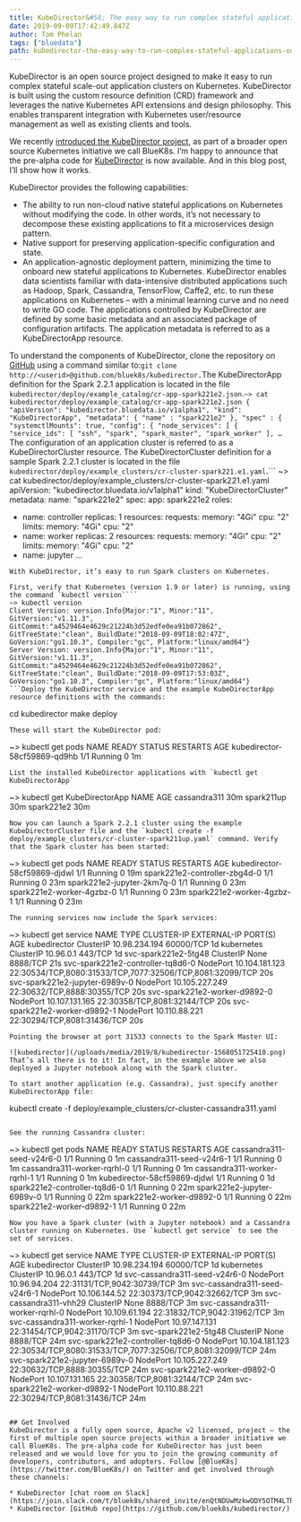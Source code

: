 ```yaml
---
title: KubeDirector&#58; The easy way to run complex stateful applications on Kubernetes
date: 2019-09-09T17:42:49.847Z
author: Tom Phelan 
tags: ["bluedata"]
path: kubedirector-the-easy-way-to-run-complex-stateful-applications-on-kubern
---
```

KubeDirector is an open source project designed to make it easy to run complex stateful scale-out application clusters on Kubernetes. KubeDirector is built using the custom resource definition (CRD) framework and leverages the native Kubernetes API extensions and design philosophy. This enables transparent integration with Kubernetes user/resource management as well as existing clients and tools.

We recently [introduced the KubeDirector project](https://medium.com/@thomas_phelan/operation-stateful-introducing-bluek8s-and-kubernetes-director-aa204952f619/), as part of a broader open source Kubernetes initiative we call BlueK8s. I’m happy to announce that the pre-alpha code for [KubeDirector](https://github.com/bluek8s/kubedirector/) is now available. And in this blog post, I’ll show how it works.

KubeDirector provides the following capabilities:

* The ability to run non-cloud native stateful applications on Kubernetes without modifying the code. In other words, it’s not necessary to decompose these existing applications to fit a microservices design pattern.
* Native support for preserving application-specific configuration and state.
* An application-agnostic deployment pattern, minimizing the time to onboard new stateful applications to Kubernetes.
KubeDirector enables data scientists familiar with data-intensive distributed applications such as Hadoop, Spark, Cassandra, TensorFlow, Caffe2, etc. to run these applications on Kubernetes – with a minimal learning curve and no need to write GO code. The applications controlled by KubeDirector are defined by some basic metadata and an associated package of configuration artifacts. The application metadata is referred to as a KubeDirectorApp resource.

To understand the components of KubeDirector, clone the repository on [GitHub](https://github.com/bluek8s/kubedirector/) using a command similar to:```
git clone http://<userid>@github.com/bluek8s/kubedirector.
```The KubeDirectorApp definition for the Spark 2.2.1 application is located in the file `kubedirector/deploy/example_catalog/cr-app-spark221e2.json`.```
 ~> cat kubedirector/deploy/example_catalog/cr-app-spark221e2.json
 {
    "apiVersion": "kubedirector.bluedata.io/v1alpha1",
    "kind": "KubeDirectorApp",
    "metadata": {
        "name" : "spark221e2"
    },
    "spec" : {
        "systemctlMounts": true,
        "config": {
            "node_services": [
                {
                    "service_ids": [
                        "ssh",
                        "spark",
                        "spark_master",
                        "spark_worker"
                    ],
…
```The configuration of an application cluster is referred to as a KubeDirectorCluster resource. The KubeDirectorCluster definition for a sample Spark 2.2.1 cluster is located in the file `kubedirector/deploy/example_clusters/cr-cluster-spark221.e1.yaml`.```
~> cat kubedirector/deploy/example_clusters/cr-cluster-spark221.e1.yaml
apiVersion: "kubedirector.bluedata.io/v1alpha1"
kind: "KubeDirectorCluster"
metadata:
  name: "spark221e2"
spec:
  app: spark221e2
  roles:
  - name: controller
    replicas: 1
    resources:
      requests:
        memory: "4Gi"
        cpu: "2"
      limits:
        memory: "4Gi"
        cpu: "2"
  - name: worker
    replicas: 2
    resources:
      requests:
        memory: "4Gi"
        cpu: "2"
      limits:
        memory: "4Gi"
        cpu: "2"
  - name: jupyter
…
```## Running Spark on Kubernetes with KubeDirector
With KubeDirector, it’s easy to run Spark clusters on Kubernetes.

First, verify that Kubernetes (version 1.9 or later) is running, using the command `kubectl version````
~> kubectl version
Client Version: version.Info{Major:"1", Minor:"11", GitVersion:"v1.11.3", GitCommit:"a4529464e4629c21224b3d52edfe0ea91b072862", GitTreeState:"clean", BuildDate:"2018-09-09T18:02:47Z", GoVersion:"go1.10.3", Compiler:"gc", Platform:"linux/amd64"}
Server Version: version.Info{Major:"1", Minor:"11", GitVersion:"v1.11.3", GitCommit:"a4529464e4629c21224b3d52edfe0ea91b072862", GitTreeState:"clean", BuildDate:"2018-09-09T17:53:03Z", GoVersion:"go1.10.3", Compiler:"gc", Platform:"linux/amd64"} 
```Deploy the KubeDirector service and the example KubeDirectorApp resource definitions with the commands:

```
cd kubedirector
make deploy
```
These will start the KubeDirector pod:

```
~> kubectl get pods
NAME                           READY     STATUS     RESTARTS     AGE
kubedirector-58cf59869-qd9hb   1/1       Running    0            1m   
```
List the installed KubeDirector applications with `kubectl get KubeDirectorApp`

```
~> kubectl get KubeDirectorApp
NAME           AGE
cassandra311   30m
spark211up     30m
spark221e2     30m
```
Now you can launch a Spark 2.2.1 cluster using the example KubeDirectorCluster file and the `kubectl create -f deploy/example_clusters/cr-cluster-spark211up.yaml` command. Verify that the Spark cluster has been started:

```
~> kubectl get pods
NAME                             READY     STATUS    RESTARTS   AGE
kubedirector-58cf59869-djdwl     1/1       Running   0          19m
spark221e2-controller-zbg4d-0    1/1       Running   0          23m
spark221e2-jupyter-2km7q-0       1/1       Running   0          23m
spark221e2-worker-4gzbz-0        1/1       Running   0          23m
spark221e2-worker-4gzbz-1        1/1       Running   0          23m
```
The running services now include the Spark services:

```
~> kubectl get service
NAME                                TYPE         CLUSTER-IP        EXTERNAL-IP    PORT(S)                                                    AGE
kubedirector                        ClusterIP    10.98.234.194     <none>         60000/TCP                                                  1d
kubernetes                          ClusterIP    10.96.0.1         <none>         443/TCP                                                    1d
svc-spark221e2-5tg48                ClusterIP    None              <none>         8888/TCP                                                   21s
svc-spark221e2-controller-tq8d6-0   NodePort     10.104.181.123    <none>         22:30534/TCP,8080:31533/TCP,7077:32506/TCP,8081:32099/TCP  20s
svc-spark221e2-jupyter-6989v-0      NodePort     10.105.227.249    <none>         22:30632/TCP,8888:30355/TCP                                20s
svc-spark221e2-worker-d9892-0       NodePort     10.107.131.165    <none>         22:30358/TCP,8081:32144/TCP                                20s
svc-spark221e2-worker-d9892-1       NodePort     10.110.88.221     <none>         22:30294/TCP,8081:31436/TCP                                20s
```
Pointing the browser at port 31533 connects to the Spark Master UI:

![kubedirector](/uploads/media/2019/8/kubedirector-1568051725410.png)
That’s all there is to it! In fact, in the example above we also deployed a Jupyter notebook along with the Spark cluster.

To start another application (e.g. Cassandra), just specify another KubeDirectorApp file:

```
kubectl create -f deploy/example_clusters/cr-cluster-cassandra311.yaml
```

See the running Cassandra cluster:

```
~> kubectl get pods
NAME                              READY     STATUS    RESTARTS   AGE
cassandra311-seed-v24r6-0         1/1       Running   0          1m
cassandra311-seed-v24r6-1         1/1       Running   0          1m
cassandra311-worker-rqrhl-0       1/1       Running   0          1m
cassandra311-worker-rqrhl-1       1/1       Running   0          1m
kubedirector-58cf59869-djdwl      1/1       Running   0          1d
spark221e2-controller-tq8d6-0     1/1       Running   0          22m
spark221e2-jupyter-6989v-0        1/1       Running   0          22m
spark221e2-worker-d9892-0         1/1       Running   0          22m
spark221e2-worker-d9892-1         1/1       Running   0          22m
```
Now you have a Spark cluster (with a Jupyter notebook) and a Cassandra cluster running on Kubernetes. Use `kubectl get service` to see the set of services.

```
~> kubectl get service
NAME                                TYPE         CLUSTER-IP       EXTERNAL-IP   PORT(S)                                                   AGE
kubedirector                        ClusterIP    10.98.234.194    <none>        60000/TCP                                                 1d
kubernetes                          ClusterIP    10.96.0.1        <none>        443/TCP                                                   1d
svc-cassandra311-seed-v24r6-0       NodePort     10.96.94.204     <none>        22:31131/TCP,9042:30739/TCP                               3m
svc-cassandra311-seed-v24r6-1       NodePort     10.106.144.52    <none>        22:30373/TCP,9042:32662/TCP                               3m
svc-cassandra311-vhh29              ClusterIP    None             <none>        8888/TCP                                                  3m
svc-cassandra311-worker-rqrhl-0     NodePort     10.109.61.194    <none>        22:31832/TCP,9042:31962/TCP                               3m
svc-cassandra311-worker-rqrhl-1     NodePort     10.97.147.131    <none>        22:31454/TCP,9042:31170/TCP                               3m
svc-spark221e2-5tg48                ClusterIP    None             <none>        8888/TCP                                                  24m
svc-spark221e2-controller-tq8d6-0   NodePort     10.104.181.123   <none>        22:30534/TCP,8080:31533/TCP,7077:32506/TCP,8081:32099/TCP 24m
svc-spark221e2-jupyter-6989v-0      NodePort     10.105.227.249   <none>        22:30632/TCP,8888:30355/TCP                               24m
svc-spark221e2-worker-d9892-0       NodePort     10.107.131.165   <none>        22:30358/TCP,8081:32144/TCP                               24m
svc-spark221e2-worker-d9892-1       NodePort     10.110.88.221    <none>        22:30294/TCP,8081:31436/TCP                               24m
```

## Get Involved
KubeDirector is a fully open source, Apache v2 licensed, project – the first of multiple open source projects within a broader initiative we call BlueK8s. The pre-alpha code for KubeDirector has just been released and we would love for you to join the growing community of developers, contributors, and adopters. Follow [@BlueK8s](https://twitter.com/BlueK8s/) on Twitter and get involved through these channels:

* KubeDirector [chat room on Slack](https://join.slack.com/t/bluek8s/shared_invite/enQtNDUwMzkwODY5OTM4LTRhYmRmZmE4YzY3OGUzMjA1NDg0MDVhNDQ2MGNkYjRhM2RlMDNjMTI1NDQyMjAzZGVlMDFkNThkNGFjZGZjMGY/)
* KubeDirector [GitHub repo](https://github.com/bluek8s/kubedirector/)

